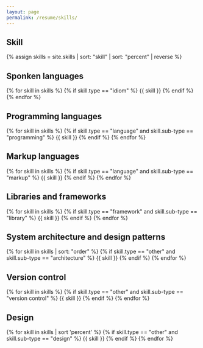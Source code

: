 ```yaml
---
layout: page
permalink: /resume/skills/
---
```


## Skill

{% assign skills = site.skills | sort: "skill" | sort: "percent" | reverse %}

<article class="page card">
<h2>Sponken languages</h2>

{% for skill in skills %}
  {% if skill.type == "idiom" %}
  {{ skill }}
  {% endif %}
{% endfor %}
</article>

<article class="page card">
<h2>Programming languages</h2>

{% for skill in skills %}
  {% if skill.type == "language" and skill.sub-type == "programming" %}
  {{ skill }}
  {% endif %}
{% endfor %}
</article>

<article class="page card">
<h2>Markup languages</h2>

{% for skill in skills %}
  {% if skill.type == "language" and skill.sub-type == "markup" %}
  {{ skill }}
  {% endif %}
{% endfor %}
</article>

<article class="page card">
<h2>Libraries and frameworks</h2>

{% for skill in skills %}
  {% if skill.type == "framework" and skill.sub-type == "library" %}
  {{ skill }}
  {% endif %}
{% endfor %}
</article>

<article class="page card">
<h2>System architecture and design patterns</h2>

{% for skill in skills | sort: "order" %}
  {% if skill.type == "other" and skill.sub-type == "architecture" %}
  {{ skill }}
  {% endif %}
{% endfor %}
</article>

<article class="page card">
<h2>Version control</h2>

{% for skill in skills %}
  {% if skill.type == "other" and skill.sub-type == "version control" %}
  {{ skill }}
  {% endif %}
{% endfor %}
</article>

<article class="page card">
<h2>Design</h2>

{% for skill in skills | sort 'percent' %}
  {% if skill.type == "other" and skill.sub-type == "design" %}
  {{ skill }}
  {% endif %}
{% endfor %}
</article>
